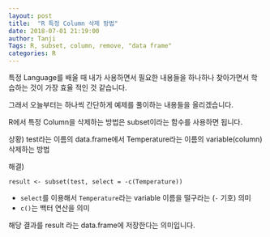 ```yaml
---
layout: post
title:  "R 특정 Column 삭제 방법"
date: 2018-07-01 21:19:00
author: Tanji
Tags: R, subset, column, remove, "data frame"
categories: R
---
```


특정 Language를 배울 때 내가 사용하면서 필요한 내용들을 하나하나 찾아가면서 학습하는 것이 가장 효율 적인 것 같습니다.   
   
그래서 오늘부터는 하나씩 간단하게 예제를 풀이하는 내용들을 올리겠습니다.

R에서 특정 Column을 삭제하는 방법은 subset이라는 함수를 사용하면 됩니다.

상황) test라는 이름의 data.frame에서 Temperature라는 이름의 variable(column) 삭제하는 방법

해결)
``` 
result <- subset(test, select = -c(Temperature))
```

* `select`를 이용해서 `Temperature`라는 variable 이름을 떨구라는 (`-` 기호) 의미   
* `c()`는 백터 연산을 의미   

해당 결과를 result 라는 data.frame에 저장한다는 의미입니다.
